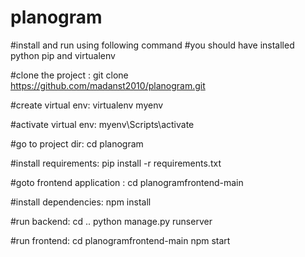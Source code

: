 # planogram
#install and run using following command
#you should have installed python pip and virtualenv 

#clone the project : 
git clone https://github.com/madanst2010/planogram.git

#create virtual env:
virtualenv myenv

#activate virtual env:
myenv\Scripts\activate

#go to project dir:
cd planogram

#install requirements:
pip install -r requirements.txt

#goto frontend application :
cd planogramfrontend-main

#install dependencies:
npm install

#run backend: 
cd ..
python manage.py runserver

#run frontend:
cd planogramfrontend-main
npm start

